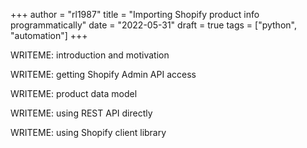 +++
author = "rl1987"
title = "Importing Shopify product info programmatically"
date = "2022-05-31"
draft = true
tags = ["python", "automation"]
+++

WRITEME: introduction and motivation

WRITEME: getting Shopify Admin API access

WRITEME: product data model

WRITEME: using REST API directly

WRITEME: using Shopify client library

